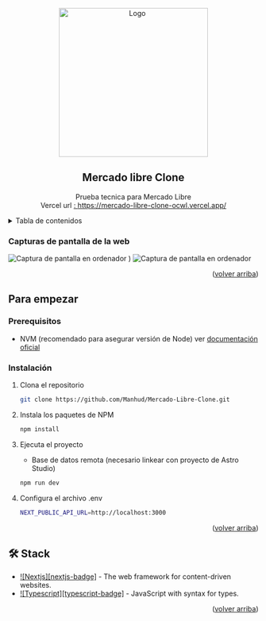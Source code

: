 <a name="readme-top"></a>

<div align="center">

<a href="https://mercado-libre-clone-ocwl.vercel.app/">
  <img width="300px" src="https://www.ccit.org.co/wp-content/uploads/mercadolibre-logo.png" alt="Logo" width="800" />
</a>

## Mercado libre Clone

Prueba tecnica para Mercado Libre 
<br>
Vercel url
<a href="https://mercado-libre-clone-ocwl.vercel.app/">
  : https://mercado-libre-clone-ocwl.vercel.app/
</a>


</div>

<details>
<summary>Tabla de contenidos</summary>

- [Capturas de pantalla de la web (#capturas-de-pantalla-de-la-web)
- [Para empezar](#para-empezar)
  - [Prerequisitos](#prerequisitos)
  - [Instalación](#instalación)
- [🛠️ Stack](#️-stack)

</details>

### Capturas de pantalla de la web 

![Captura de pantalla en ordenador](https://github.com/Manhud/Mercado-Libre-Clone/assets/66143793/c355cc82-f5d0-4e3a-b54f-402451d1813f)
)
![Captura de pantalla en ordenador](https://github.com/Manhud/Mercado-Libre-Clone/assets/66143793/aebeb11c-82dd-4609-9882-204814a91dbf)


<p align="right">(<a href="#readme-top">volver arriba</a>)</p>

## Para empezar

### Prerequisitos

- NVM (recomendado para asegurar versión de Node) ver [documentación oficial](https://github.com/nvm-sh/nvm?tab=readme-ov-file#installing-and-updating)

### Instalación

1. Clona el repositorio

   ```sh
   git clone https://github.com/Manhud/Mercado-Libre-Clone.git
   ```

2. Instala los paquetes de NPM

   ```sh
   npm install
   ```

3. Ejecuta el proyecto
	 - Base de datos remota (necesario linkear con proyecto de Astro Studio)
   ```sh
   npm run dev
   ```

4. Configura el archivo .env
   ```sh
   NEXT_PUBLIC_API_URL=http://localhost:3000
   ```

<p align="right">(<a href="#readme-top">volver arriba</a>)</p>

## 🛠️ Stack

- [![Nextjs][nextjs-badge]][nextjs-url] - The web framework for content-driven websites.
- [![Typescript][typescript-badge]][typescript-url] - JavaScript with syntax for types.

<p align="right">(<a href="#readme-top">volver arriba</a>)</p>

[nextjs-url]: https://nextjs.org/
[typescript-url]: https://www.typescriptlang.org/
